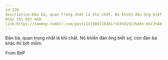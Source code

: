 ```yaml
---
id:220
description:Đàn bà, quan trọng nhất là khí chất. Nó khiến đàn ông biết sợ, còn đàn bà
khác thì bớt mồm.
link:https://iambep.tumblr.com/post/147089719301/%C4%91%C3%A0n-b%C3%A0-quan-tr%E1%BB%8Dng-nh%E1%BA%A5t-l%C3%A0-kh%C3%AD-ch%E1%BA%A5t-n%C3%B3-khi%E1%BA%BFn-%C4%91%C3%A0n
---
```


Đàn bà, quan trọng nhất là khí chất. Nó khiến đàn ông biết sợ, còn đàn bà
khác thì bớt mồm.

From BeP
